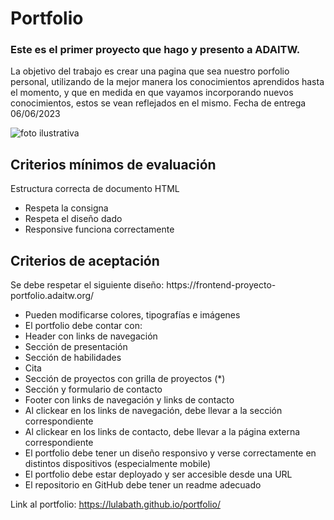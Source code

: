 # Portfolio
### Este es el primer proyecto que hago y presento a ADAITW.
La objetivo del trabajo es crear una pagina que sea nuestro porfolio personal, utilizando de la mejor manera los conocimientos aprendidos hasta el momento, y que en medida en que vayamos incorporando nuevos conocimientos, estos se vean reflejados en el mismo. Fecha de entrega 06/06/2023

![foto ilustrativa](https://i.pinimg.com/236x/f8/f7/a0/f8f7a0d3b598add91c9d40d0d073cbd6.jpg)

## Criterios mínimos de evaluación
Estructura correcta de documento HTML
- Respeta la consigna
- Respeta el diseño dado
- Responsive funciona correctamente

<h2>Criterios de aceptación</h2>
Se debe respetar el siguiente diseño: https://frontend-proyecto-portfolio.adaitw.org/

-  Pueden modificarse colores, tipografías e imágenes
- El portfolio debe contar con:
- Header con links de navegación
- Sección de presentación
- Sección de habilidades
- Cita
- Sección de proyectos con grilla de proyectos (*)
- Sección y formulario de contacto
- Footer con links de navegación y links de contacto
- Al clickear en los links de navegación, debe llevar a la sección correspondiente
- Al clickear en los links de contacto, debe llevar a la página externa correspondiente
- El portfolio debe tener un diseño responsivo y verse correctamente en distintos dispositivos (especialmente mobile)
- El portfolio debe estar deployado y ser accesible desde una URL
- El repositorio en GitHub debe tener un readme adecuado

Link al portfolio: https://lulabath.github.io/portfolio/
